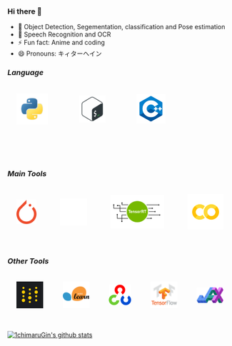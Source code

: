 ### Hi there 👋

<!--
**1chimaruGin/1chimaruGin** is a ✨ _special_ ✨ repository because its `README.md` (this file) appears on your GitHub profile.

Here are some ideas to get you started:
-->

- 🔭 Object Detection, Segementation, classification and Pose estimation
- 🌱 Speech Recognition and OCR
- ⚡ Fun fact: Anime and coding
- 😄 Pronouns: キィターヘイン


### _Language_

<div style="display: flex; flex-wrap: wrap; align-items: center; justify-content: space-between;">
<img width="70px" style="padding: 20px" src="images/python.png" />
<img width="60px" style="padding: 20px" src="images/bash.png" />
<img width="65px" style="padding: 20px" src="images/cpp.png" />

<img width="60px" style="padding: 20px" src="" />
<img width="60px" style="padding: 20px" src="" />
</div>
<br/>

### _Main Tools_
<div style="display: flex; flex-wrap: wrap; align-items: center; justify-content: space-between;">
<img width="45px" style="padding: 20px" src="images/pytorch.png" />
<img width="60px" style="padding: 20px" src="images/onnx.png"/>
<img width="120px" style="padding: 20px" src="images/trt.png" />
<img width="80px" style="padding: 20px" src="images/colab.png"/>
</div>
<br/>

### _Other Tools_
<div style="display: flex; flex-wrap: wrap; align-items: center; justify-content: space-between;">
<img width="60px" style="padding: 20px" src="images/wandb.png" />
<img width="60px" style="padding: 20px" src="images/sklearn.png" />
<img width="50px" style="padding: 20px" src="images/opencv.png"/>
<img width="60px" style="padding: 20px" src="images/tensorflow.png" />
<img width="60px" style="padding: 20px" src="images/jax.png"/>
</div>
<br/>
  
[![1chimaruGin's github stats](https://github-readme-stats.vercel.app/api?username=1chimaruGin)](https://github.com/1chimaruGin/github-readme-stats)

<!-- ![profile](https://visitor-badge.laobi.icu/badge?page_id=1chimaruGin.1chimaruGin) -->

</p>
